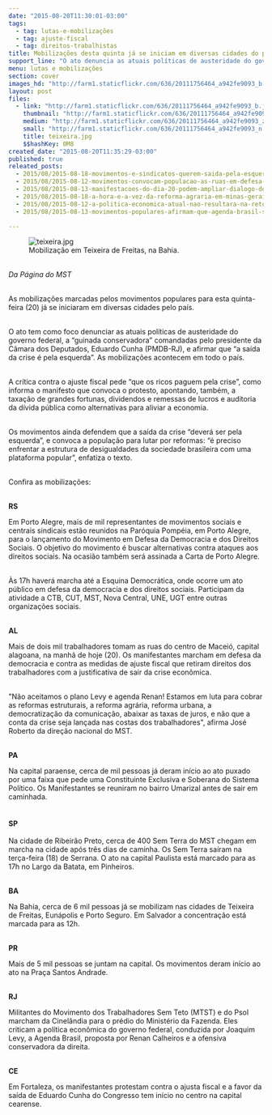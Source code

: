 ```yaml
---
date: "2015-08-20T11:30:01-03:00"
tags:
  - tag: lutas-e-mobilizações
  - tag: ajuste-fiscal
  - tag: direitos-trabalhistas
title: Mobilizações desta quinta já se iniciam em diversas cidades do país
support_line: "O ato denuncia as atuais políticas de austeridade do governo federal, a “guinada conservadora” comandadas pelo presidente da Câmara dos Deputados, Eduardo Cunha (PMDB-RJ), e afirmar que “a saída da crise é pela esquerda”."
menu: lutas e mobilizações
section: cover
images_hd: "http://farm1.staticflickr.com/636/20111756464_a942fe9093_b.jpg"
layout: post
files:
  - link: "http://farm1.staticflickr.com/636/20111756464_a942fe9093_b.jpg"
    thumbnail: "http://farm1.staticflickr.com/636/20111756464_a942fe9093_t.jpg"
    medium: "http://farm1.staticflickr.com/636/20111756464_a942fe9093_z.jpg"
    small: "http://farm1.staticflickr.com/636/20111756464_a942fe9093_n.jpg"
    title: teixeira.jpg
    $$hashKey: 0M8
created_date: "2015-08-20T11:35:29-03:00"
published: true
releated_posts:
  - 2015/08/2015-08-18-movimentos-e-sindicatos-querem-saida-pela-esquerda-para-crise-politica-e-economica.md
  - 2015/08/2015-08-12-movimentos-convocam-populacao-as-ruas-em-defesa-dos-direitos-sociais.md
  - 2015/08/2015-08-13-manifestacoes-do-dia-20-podem-ampliar-dialogo-de-movimento-social-com-populacao.md
  - 2015/08/2015-08-18-a-hora-e-a-vez-da-reforma-agraria-em-minas-gerais.md
  - 2015/08/2015-08-12-a-politica-economica-atual-nao-resultara-na-retomada-do-crescimento-diz-marcio-pochmann.md
  - 2015/08/2015-08-13-movimentos-populares-afirmam-que-agenda-brasil-sera-desastrosa-para-o-pais.md

---
```

<figure class="image"><img alt="teixeira.jpg" src="http://farm1.staticflickr.com/636/20111756464_a942fe9093_b.jpg" />
<figcaption>Mobiliza&ccedil;&atilde;o em Teixeira de Freitas, na Bahia.</figcaption>
</figure>

<p><br />
<em>Da P&aacute;gina do MST</em></p>

<p><br />
As mobiliza&ccedil;&otilde;es marcadas pelos movimentos populares para esta quinta-feira (20) j&aacute; se iniciaram em diversas cidades pelo pa&iacute;s.</p>

<p><br />
O ato tem como foco denunciar as atuais pol&iacute;ticas de austeridade do governo federal, a &ldquo;guinada conservadora&rdquo; comandadas pelo presidente da C&acirc;mara dos Deputados, Eduardo Cunha (PMDB-RJ), e afirmar que &ldquo;a sa&iacute;da da crise &eacute; pela esquerda&rdquo;. As mobiliza&ccedil;&otilde;es acontecem em todo o pa&iacute;s.</p>

<p><br />
A cr&iacute;tica contra o ajuste fiscal pede &ldquo;que os ricos paguem pela crise&rdquo;, como informa o manifesto que convoca o protesto, apontando, tamb&eacute;m, a taxa&ccedil;&atilde;o de grandes fortunas, dividendos e remessas de lucros e auditoria da d&iacute;vida p&uacute;blica como alternativas para aliviar a economia.</p>

<p><br />
Os movimentos ainda defendem que a sa&iacute;da da crise &ldquo;dever&aacute; ser pela esquerda&rdquo;, e convoca a popula&ccedil;&atilde;o para lutar por reformas: &ldquo;&eacute; preciso enfrentar a estrutura de desigualdades da sociedade brasileira com uma plataforma popular&rdquo;, enfatiza o texto.</p>

<p><br />
Confira as mobiliza&ccedil;&otilde;es:</p>

<p><br />
<strong>RS</strong></p>

<p>Em Porto Alegre, mais de mil representantes de movimentos sociais e centrais sindicais est&atilde;o reunidos na Par&oacute;quia Pomp&eacute;ia, em Porto Alegre, para o lan&ccedil;amento do Movimento em Defesa da Democracia e dos Direitos Sociais. O objetivo do movimento &eacute; buscar alternativas contra ataques aos direitos sociais. Na ocasi&atilde;o tamb&eacute;m ser&aacute; assinada a Carta de Porto Alegre.</p>

<p><br />
&Agrave;s 17h&nbsp;haver&aacute; marcha at&eacute; a Esquina Democr&aacute;tica, onde ocorre um ato p&uacute;blico em defesa da democracia e dos direitos sociais. Participam da atividade a CTB, CUT, MST, Nova Central, UNE, UGT entre outras organiza&ccedil;&otilde;es sociais.</p>

<p><br />
<strong>AL</strong></p>

<p>Mais de dois mil trabalhadores tomam as ruas do centro de Macei&oacute;, capital alagoana, na manh&atilde; de&nbsp;hoje (20). Os manifestantes marcham em defesa da democracia e contra as medidas de ajuste fiscal que retiram direitos dos trabalhadores com a justificativa de sair da crise econ&ocirc;mica.</p>

<p><br />
&quot;N&atilde;o aceitamos o plano Levy e agenda Renan! Estamos em luta para cobrar as reformas estruturais, a reforma agr&aacute;ria, reforma urbana, a democratiza&ccedil;&atilde;o da comunica&ccedil;&atilde;o, abaixar as taxas de juros, e n&atilde;o que a conta da crise seja lan&ccedil;ada nas costas dos trabalhadores&quot;, afirma Jos&eacute; Roberto da dire&ccedil;&atilde;o nacional do MST.&nbsp;</p>

<p><br />
<strong>PA</strong></p>

<p>Na capital paraense, cerca de mil pessoas j&aacute; deram in&iacute;cio ao ato puxado por uma faixa que pede uma Constituinte Exclusiva e Soberana do Sistema Pol&iacute;tico. Os Manifestantes&nbsp;se reuniram no bairro Umarizal antes de sair em caminhada.</p>

<p style="line-height: 20.7999992370605px;"><br />
<strong>SP</strong></p>

<p>Na cidade de Ribeir&atilde;o Preto, cerca de 400 Sem Terra do MST chegam em marcha na cidade ap&oacute;s tr&ecirc;s dias de caminha. Os Sem Terra sa&iacute;ram na ter&ccedil;a-feira (18) de Serrana. O ato na capital Paulista est&aacute; marcado para as 17h no Largo da Batata, em Pinheiros.</p>

<p><br />
<strong>BA</strong></p>

<p>Na Bahia, cerca de 6 mil pessoas j&aacute; se mobilizam nas cidades de Teixeira de Freitas, Eun&aacute;polis e Porto Seguro. Em Salvador a concentra&ccedil;&atilde;o est&aacute; marcada para as 12h.&nbsp;</p>

<p><br />
<strong>PR</strong></p>

<p>Mais de 5 mil pessoas se juntam na capital. Os movimentos deram in&iacute;cio ao ato&nbsp;na Pra&ccedil;a Santos Andrade.</p>

<p><br />
<strong>RJ</strong></p>

<p>Militantes do Movimento dos Trabalhadores Sem Teto (MTST) e do Psol marcham da Cinel&acirc;ndia para o pr&eacute;dio do Minist&eacute;rio da Fazenda. Eles criticam a pol&iacute;tica econ&ocirc;mica do governo federal, conduzida por Joaquim Levy, a Agenda Brasil, proposta por Renan Calheiros e a ofensiva conservadora da direita.</p>

<p><br />
<strong>CE</strong></p>

<p>Em Fortaleza, os manifestantes protestam contra o ajusta fiscal e a favor da sa&iacute;da de Eduardo Cunha do Congresso tem in&iacute;cio no centro na capital cearense.</p>

